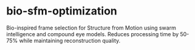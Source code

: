# bio-sfm-optimization
Bio-inspired frame selection for Structure from Motion using swarm intelligence and compound eye models. Reduces processing time by 50-75% while maintaining reconstruction quality.
